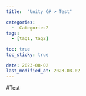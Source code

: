 ```yaml
---
title:  "Unity C# > Test" 

categories:
  -  Categories2
tags:
  - [tag1, tag2]

toc: true
toc_sticky: true

date: 2023-08-02
last_modified_at: 2023-08-02
---
```

#Test
